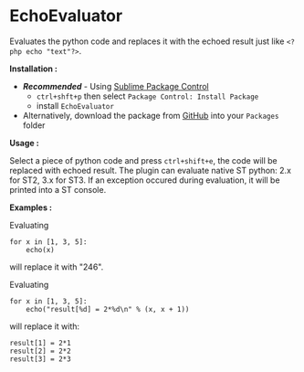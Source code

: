 EchoEvaluator
=============

Evaluates the python code and replaces it with the echoed result just like `<?php echo "text"?>`.

**Installation :**

- **_Recommended_** - Using [Sublime Package Control](http://wbond.net/sublime_packages/package_control "Sublime Package Control")
    - `ctrl+shft+p` then select `Package Control: Install Package`
    - install `EchoEvaluator`
- Alternatively, download the package from [GitHub](https://github.com/Monnoroch/EchoEvaluator "EchoEvaluator") into your `Packages` folder

**Usage :**

Select a piece of python code and press `ctrl+shift+e`, the code will be replaced with echoed result.
The plugin can evaluate native ST python: 2.x for ST2, 3.x for ST3.
If an exception occured during evaluation, it will be printed into a ST console.

**Examples :**

Evaluating

```
for x in [1, 3, 5]:
    echo(x)
```
    
will replace it with "246".


Evaluating

```
for x in [1, 3, 5]:
    echo("result[%d] = 2*%d\n" % (x, x + 1))
```
    
will replace it with:

```
result[1] = 2*1
result[2] = 2*2
result[3] = 2*3
```
